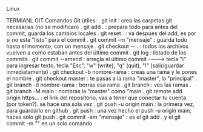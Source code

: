 Linux





TERMIANL GIT
Comandos Git útiles:
. git init : crea las carpetas git necesarias (no se modifican)
. git add . : prepara todo para antes del commit, guarda los cambios locales
. git reset . : va despues del add, es por si no esta "listo" para el commit
. git commit -m "mensaje" : guarda todo hasta el momento, con un mensaje
. git checkout -- . : todos los archivos vuelven a como estaban antes del último commit
. git log : listado de los commits
. git commit --amend : arregla el último commit ----> tecla "i" para ingresar texto, tecla "Esc", "w" (write), "q" (quit), "!" (salir/guardar inmediatamente)
. git checkout -b nombre-rama : creas una rama y le pones el nombre 
. git checkout master : te pasas a la rama "master", la "principal"
. git branch -d nombre-rama : borras esa rama
. git branch : ves las ramas 
. git branch -M main : nombras la "master" como "main
. git remote add origin https... : el link del repositorio, vas a tener que conectar tu cuenta (por token?). se hace una sola vez
. git push -u origin main : la primera vez, para guardarlo en github
. git push : una vez hecho el push -u origin main, haces solo git push
. git commit -am "mensaje" : es el git add . y el git commit -m "" en un solo comando

